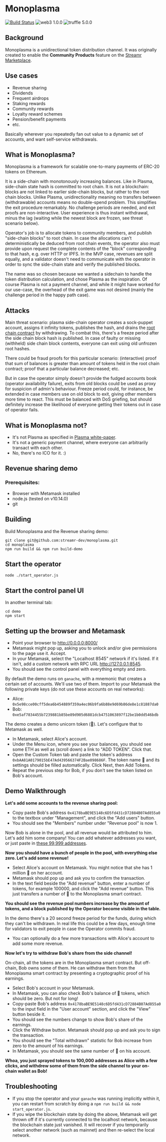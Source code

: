 # Monoplasma

[![Build Status](https://travis-ci.com/streamr-dev/monoplasma.svg?token=9unddqKugX2cPcyhtVxp&branch=master)](https://travis-ci.com/streamr-dev/monoplasma)
![web3 1.0.0](https://img.shields.io/badge/web3-1.0.0-green.svg?longCache=true "web3 1.0.0")
![truffle 5.0.0](https://img.shields.io/badge/truffle-5.0.0-green.svg?longCache=true "truffle 5.0.0")

## Background

Monoplasma is a unidirectional token distribution channel. It was originally created to enable the **Community Products** feature on the [Streamr Marketplace](https://marketplace.streamr.com).

## Use cases

- Revenue sharing
- Dividends
- Frequent airdrops
- Staking rewards
- Community rewards
- Loyalty reward schemes
- Pension/benefit payments
- etc.

Basically wherever you repeatedly fan out value to a dynamic set of accounts, and want self-service withdrawals.

## What is Monoplasma?

Monoplasma is a framework for scalable one-to-many payments of ERC-20 tokens on Ethereum.

It is a side-chain with monotonously increasing balances. Like in Plasma, side-chain state hash is committed to root chain. It is not a blockchain: blocks are not linked to earlier side-chain blocks, but rather to the root chain blocks. Unlike Plasma, unidirectionality meaning no transfers between (withdrawable) accounts means no double-spend problem. This simplifies the exit procedure remarkably. No challenge periods are needed, and exit proofs are non-interactive. User experience is thus instant withdrawal, minus the lag (waiting while the newest block are frozen, see threat scenario below).

Operator's job is to allocate tokens to community members, and publish "side-chain blocks" to root chain. In case the allocations can't deterministically be deduced from root chain events, the operator also must provide upon request the complete contents of the "block" corresponding to that hash, e.g. over HTTP or IPFS. In the MVP case, revenues are split equally, and a validator doesn't need to communicate with the operator in order to sync the side-chain state and verify the published blocks.

The name was so chosen because we wanted a sidechain to handle the token distribution calculation, and chose Plasma as the inspiration. Of course Plasma is not a payment channel, and while it might have worked for our use-case, the overhead of the exit game was not desired (mainly the challenge period in the happy path case).

## Attacks

Main threat scenario: plasma side-chain operator creates a sock-puppet account, assigns it infinity tokens, publishes the hash, and drains the [root chain contract](contracts/SidechainCommunity.sol) by withdrawing. To combat this, there's a freeze period after the side chain block hash is published. In case of faulty or missing (withheld) side chain block contents, everyone can exit using old unfrozen root hashes.

There could be fraud proofs for this particular scenario: (interactive) proof that sum of balances is greater than amount of tokens held in the root chain contract; proof that a particular balance decreased; etc.

But in case the operator simply doesn't provide the fudged accounts book (operator availability failure), exits from old blocks could be used as proxy for suspicion of admin's behaviour. Freeze period could, for instance, be extended in case members use on old block to exit, giving other members more time to react. This must be balanced with DoS griefing, but should definitely increase the likelihood of everyone getting their tokens out in case of operator fails.

## What is Monoplasma not?

- It's not Plasma as specified in [Plasma white-paper](https://plasma.io/plasma.pdf).
- It's not a generic payment channel, where everyone can arbitrarily transact with each other.
- No, there's no ICO for it. :)

## Revenue sharing demo

### Prerequisites:

- Browser with Metamask installed
- node.js (tested on v10.14.0)
- git

## Building

Build Monoplasma and the Revenue sharing demo:
```
git clone git@github.com:streamr-dev/monoplasma.git
cd monoplasma
npm run build && npm run build-demo
```

## Start the operator

`node ./start_operator.js`

## Start the control panel UI

In another terminal tab:
```
cd demo
npm start
```

## Setting up the browser and Metamask

- Point your browser to http://0.0.0.0:8000/
- Metamask might pop up, asking you to unlock and/or give permissions to the page use it. Accept.
- In your Metamask, select the "Localhost 8545" network if it's listed. If it isn't, add a custom network with RPC URL http://127.0.0.1:8545.
- You should see the control panel with everything empty and zero. 

By default the demo runs on `ganache`, with a mnemonic that creates a certain set of accounts. We'll use two of them. Import to your Metamask the following private keys (do not use these accounts on real networks):

- Alice: `0x5e98cce00cff5dea6b454889f359a4ec06b9fa6b88e9d69b86de8e1c81887da0`
- Bob: `0xe5af7834455b7239881b85be89d905d6881dcb4751063897f12be1b0dd546bdb`

The demo creates a demo unicorn token (🦄). Let's configure that to Metamask as well.

- In Metamask, select Alice's account. 
- Under the Menu icon, where you see your balances, you should see some ETH as well as (scroll down) a link to "ADD TOKEN". Click that.
- Open the Custom Token tab and paste the token's address `0xbAA81A0179015bE47Ad439566374F2Bae098686F`. The token name 🦄 and its settings should be filled automatically. Click Next, then Add Tokens.
- Repeat the previous step for Bob, if you don't see the token listed on Bob's account.

## Demo Walkthrough

**Let's add some accounts to the revenue sharing pool:**

- Copy paste Bob's address `0x4178baBE9E5148c6D5fd431cD72884B07Ad855a0` to the textbox under "Management", and click the "Add users" button.
- You should see the "Members" number under "Revenue pool" is now 1.

Now Bob is alone in the pool, and all revenue would be attributed to him. Let's add him some company! You can add whatever addresses you want, or just paste in [these 99,999 addresses](https://github.com/streamr-dev/monoplasma/blob/master/99999_addresses.txt).

**Now you should have a bunch of people in the pool, with everything else zero. Let's add some revenue!**

- Select Alice's account on Metamask. You might notice that she has 1 million 🦄 on her account.
- Metamask should pop up and ask you to confirm the transaction.
- In the text field beside the "Add revenue" button, enter a number of tokens, for example 100000, and click the "Add revenue" button. This just transfers a number of 🦄 to the Monoplasma smart contract.

**You should see the revenue pool numbers increase by the amount of tokens, and a block published by the Operator become visible in the table.** 

In the demo there's a 20 second freeze period for the funds, during which they can't be withdrawn. In real life this could be a few days, enough time for validators to exit people in case the Operator commits fraud.

- You can optionally do a few more transactions with Alice's account to add some more revenue.

**Now let's try to withdraw Bob's share from the side channel!**

On-chain, all the tokens are in the Monoplasma smart contract. But off-chain, Bob owns some of them. He can withdraw them from the Monoplasma smart contract by presenting a cryptographic proof of his earnings.

- Select Bob's account in your Metamask.
- In Metamask, you can also check Bob's balance of 🦄 tokens, which should be zero. But not for long!
- Copy-paste Bob's address `0x4178baBE9E5148c6D5fd431cD72884B07Ad855a0` to the input field in the "User account" section, and click the "View" button beside it.
- You should see the numbers change to show Bob's share of the earnings.
- Click the Withdraw button. Metamask should pop up and ask you to sign the transaction.
- You should see the "Total withdrawn" statistic for Bob increase from zero to the amount of his earnings.
- In Metamask, you should see the same number of 🦄 on his account.

**Whoa, you just sprayed tokens to 100,000 addresses as Alice with a few clicks, and withdrew some of them from the side channel to your on-chain wallet as Bob!**

## Troubleshooting

- If you stop the operator and your `ganache` was running implicitly within it, you can restart from scratch by doing a `npm run build && node start_operator.js`.
- If you wipe the blockchain state by doing the above, Metamask will get thrown off if it's currently connected to the localhost network, because the blockchain state just vanished. It will recover if you temporarily select another network (such as mainnet) and then re-select the local network.
